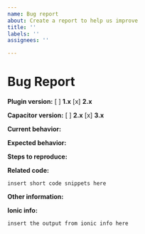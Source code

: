 ```yaml
---
name: Bug report
about: Create a report to help us improve
title: ''
labels: ''
assignees: ''

---
```


<!-- Before submitting an issue, please consultthe README.md. -->

<!-- ISSUES MISSING IMPORTANT INFORMATION MAY BE CLOSED WITHOUT INVESTIGATION. -->

# Bug Report

**Plugin version:**
[ ] **1.x**
[x] **2.x**

**Capacitor version:**
[ ] **2.x**
[x] **3.x**

**Current behavior:**
<!-- Describe how the bug manifests. -->

**Expected behavior:**
<!-- Describe what the behavior would be without the bug. -->

**Steps to reproduce:**
<!--  Please explain the steps required to duplicate the issue, especially if you are able to provide a sample application. -->

**Related code:**

<!-- If you are able to illustrate the bug or feature request with an example, please provide a sample application via a repository on GitHub.
-->

```
insert short code snippets here
```

**Other information:**
<!-- List any other information that is relevant to your issue. Stack traces, related issues, suggestions on how to fix, Stack Overflow links, forum links, etc. -->

**Ionic info:**
<!-- (run `ionic info` from a terminal/cmd prompt and paste output below): -->

```
insert the output from ionic info here
```
